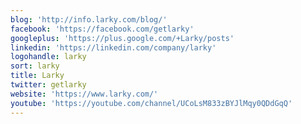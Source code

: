```yaml
---
blog: 'http://info.larky.com/blog/'
facebook: 'https://facebook.com/getlarky'
googleplus: 'https://plus.google.com/+Larky/posts'
linkedin: 'https://linkedin.com/company/larky'
logohandle: larky
sort: larky
title: Larky
twitter: getlarky
website: 'https://www.larky.com/'
youtube: 'https://youtube.com/channel/UCoLsM833zBYJlMqy0QDdGqQ'
---
```


